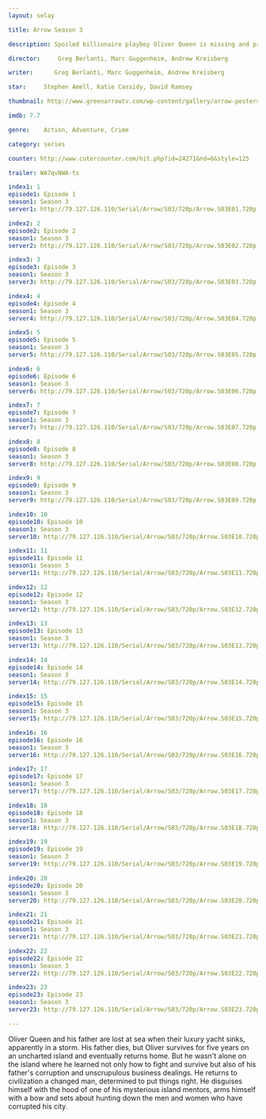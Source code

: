 ```yaml
---
layout: selay

title: Arrow Season 3

description: Spoiled billionaire playboy Oliver Queen is missing and presumed dead when his yacht is lost at sea. He returns five years later a changed man, determined to clean up the city as a hooded vigilante armed with a bow.

director:     Greg Berlanti, Marc Guggenheim, Andrew Kreisberg

writer:      Greg Berlanti, Marc Guggenheim, Andrew Kreisberg

star:     Stephen Amell, Katie Cassidy, David Ramsey

thumbnail: http://www.greenarrowtv.com/wp-content/gallery/arrow-posters/arrowposternew1.jpg

imdb: 7.7

genre:    Action, Adventure, Crime 

category: series

counter: http://www.cutercounter.com/hit.php?id=24271&nd=6&style=125

trailer: WA7qvNWA-ts

index1: 1
episode1: Episode 1
season1: Season 3
server1: http://79.127.126.110/Serial/Arrow/S03/720p/Arrow.S03E01.720p.mkv

index2: 2
episode2: Episode 2
season1: Season 3
server2: http://79.127.126.110/Serial/Arrow/S03/720p/Arrow.S03E02.720p.mkv

index3: 3
episode3: Episode 3
season1: Season 3
server3: http://79.127.126.110/Serial/Arrow/S03/720p/Arrow.S03E03.720p.mkv

index4: 4
episode4: Episode 4
season1: Season 3
server4: http://79.127.126.110/Serial/Arrow/S03/720p/Arrow.S03E04.720p.mkv

index5: 5
episode5: Episode 5
season1: Season 3
server5: http://79.127.126.110/Serial/Arrow/S03/720p/Arrow.S03E05.720p.mkv

index6: 6
episode6: Episode 6
season1: Season 3
server6: http://79.127.126.110/Serial/Arrow/S03/720p/Arrow.S03E06.720p.mkv

index7: 7
episode7: Episode 7
season1: Season 3
server7: http://79.127.126.110/Serial/Arrow/S03/720p/Arrow.S03E07.720p.mkv

index8: 8
episode8: Episode 8
season1: Season 3
server8: http://79.127.126.110/Serial/Arrow/S03/720p/Arrow.S03E08.720p.mkv

index9: 9
episode9: Episode 9
season1: Season 3
server9: http://79.127.126.110/Serial/Arrow/S03/720p/Arrow.S03E09.720p.mkv

index10: 10
episode10: Episode 10
season1: Season 3
server10: http://79.127.126.110/Serial/Arrow/S03/720p/Arrow.S03E10.720p.mkv

index11: 11
episode11: Episode 11
season1: Season 3
server11: http://79.127.126.110/Serial/Arrow/S03/720p/Arrow.S03E11.720p.mkv

index12: 12
episode12: Episode 12
season1: Season 3
server12: http://79.127.126.110/Serial/Arrow/S03/720p/Arrow.S03E12.720p.mkv

index13: 13
episode13: Episode 13
season1: Season 3
server13: http://79.127.126.110/Serial/Arrow/S03/720p/Arrow.S03E13.720p.mkv

index14: 14
episode14: Episode 14
season1: Season 3
server14: http://79.127.126.110/Serial/Arrow/S03/720p/Arrow.S03E14.720p.mkv

index15: 15
episode15: Episode 15
season1: Season 3
server15: http://79.127.126.110/Serial/Arrow/S03/720p/Arrow.S03E15.720p.mkv

index16: 16
episode16: Episode 16
season1: Season 3
server16: http://79.127.126.110/Serial/Arrow/S03/720p/Arrow.S03E16.720p.mkv

index17: 17
episode17: Episode 17
season1: Season 3
server17: http://79.127.126.110/Serial/Arrow/S03/720p/Arrow.S03E17.720p.mkv

index18: 18
episode18: Episode 18
season1: Season 3
server18: http://79.127.126.110/Serial/Arrow/S03/720p/Arrow.S03E18.720p.mkv

index19: 19
episode19: Episode 19
season1: Season 3
server19: http://79.127.126.110/Serial/Arrow/S03/720p/Arrow.S03E19.720p.mkv

index20: 20
episode20: Episode 20
season1: Season 3
server20: http://79.127.126.110/Serial/Arrow/S03/720p/Arrow.S03E20.720p.mkv

index21: 21
episode21: Episode 21
season1: Season 3
server21: http://79.127.126.110/Serial/Arrow/S03/720p/Arrow.S03E21.720p.mkv

index22: 22
episode22: Episode 22
season1: Season 3
server22: http://79.127.126.110/Serial/Arrow/S03/720p/Arrow.S03E22.720p.mkv

index23: 23
episode23: Episode 23
season1: Season 3
server23: http://79.127.126.110/Serial/Arrow/S03/720p/Arrow.S03E23.720p.mkv

---
```


Oliver Queen and his father are lost at sea when their luxury yacht sinks, apparently in a storm. His father dies, but Oliver survives for five years on an uncharted island and eventually returns home. But he wasn't alone on the island where he learned not only how to fight and survive but also of his father's corruption and unscrupulous business dealings. He returns to civilization a changed man, determined to put things right. He disguises himself with the hood of one of his mysterious island mentors, arms himself with a bow and sets about hunting down the men and women who have corrupted his city.
